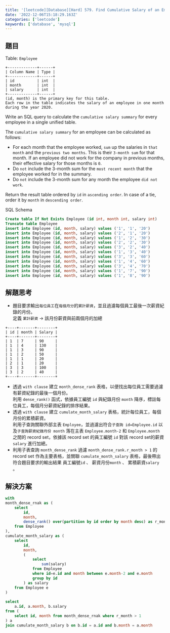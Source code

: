 ```yaml
---
title: '[leetcode][Database][Hard] 579. Find Cumulative Salary of an Employee'
date: '2022-12-06T15:18:29.163Z'
categories: ['leetcode']
keywords: ['database', 'mysql']
---
```


## 題目

Table: `Employee`
```
+-------------+------+  
| Column Name | Type |  
+-------------+------+  
| id          | int  |  
| month       | int  |  
| salary      | int  |  
+-------------+------+  
(id, month) is the primary key for this table.  
Each row in the table indicates the salary of an employee in one month during the year 2020.
```
Write an SQL query to calculate the `cumulative salary summary` for every employee in a single unified table.

The `cumulative salary summary` for an employee can be calculated as follows:

*   For each month that the employee worked, `sum` up the salaries in `that month` and the `previous two months`. This is their `3-month sum` for that month. If an employee did not work for the company in previous months, their effective salary for those months is `0`.
*   Do `not` include the 3-month sum for the `most recent month` that the employee worked for in the summary.
*   Do `not` include the 3-month sum for any month the employee `did not work`.

Return the result table ordered by `id` in `ascending order`. In case of a tie, order it by `month` in `descending order`.

SQL Schema
```sql
Create table If Not Exists Employee (id int, month int, salary int)  
Truncate table Employee  
insert into Employee (id, month, salary) values ('1', '1', '20')  
insert into Employee (id, month, salary) values ('2', '1', '20')  
insert into Employee (id, month, salary) values ('1', '2', '30')  
insert into Employee (id, month, salary) values ('2', '2', '30')  
insert into Employee (id, month, salary) values ('3', '2', '40')  
insert into Employee (id, month, salary) values ('1', '3', '40')  
insert into Employee (id, month, salary) values ('3', '3', '60')  
insert into Employee (id, month, salary) values ('1', '4', '60')  
insert into Employee (id, month, salary) values ('3', '4', '70')  
insert into Employee (id, month, salary) values ('1', '7', '90')  
insert into Employee (id, month, salary) values ('1', '8', '90')
```
## 解題思考

*   題目要求輸出`每位員工`在`每個月分`的`累計薪資`，並且過濾每個員工最後一次薪資紀錄的月份。  
    定義 `累計薪資` → 該月份薪資與前兩個月的加總
```
+----+-------+--------+  
| id | month | Salary |  
+----+-------+--------+  
| 1  | 7     | 90     |  
| 1  | 4     | 130    |  
| 1  | 3     | 90     |  
| 1  | 2     | 50     |  
| 1  | 1     | 20     |  
| 2  | 1     | 20     |  
| 3  | 3     | 100    |  
| 3  | 2     | 40     |  
+----+-------+--------+
```
*   透過 `with clause` 建立 `month_dense_rank` 表格，以便找出每位員工需要過濾有薪資紀錄的最後一個月份。  
    利用 `dense_rank()` 函式，依據員工編號 `id` 與紀錄月份 `month` 降序，標註每位員工，每個月分薪資紀錄的排序結果。
*   透過 `with clause` 建立 `cumulate_month_salary` 表格，統計每位員工，每個月份的累積薪資。  
    利用子查詢關聯外部主表 `Employee`，並過濾出符合`子查詢 id=Employee.id` 以及`子查詢薪資紀錄月份 month` 落在主表 `Employee.month-2` 和 `Employee.month` 之間的 record set，依據該 record set 的員工編號 `id` 對該 record set的薪資 `salary` 進行加總。
*   利用子表查詢 `month_dense_rank` 過濾 `month_dense_rank.r_month > 1` 的 record set 作為主要表格，並關聯 `cumulate_month_salary` 表格，最後帶出符合題目要求的輸出結果 員工編號`id` 、 薪資月份`month` 、 累積薪資`salary` 。

## 解決方案
```sql
with   
month_dense_rnak as (  
    select   
        id,   
        month,   
        dense_rank() over(partition by id order by month desc) as r_month   
    from Employee  
),  
cumulate_month_salary as (  
    select  
        id,  
        month,  
        (  
            select   
                sum(salary)  
            from Employee   
            where id=e.id and month between e.month-2 and e.month  
            group by id  
        ) as salary  
    from Employee e  
)  
  
select  
    a.id, a.month, b.salary  
from (  
    select id, month from month_dense_rnak where r_month > 1  
) a  
join cumulate_month_salary b on b.id = a.id and b.month = a.month
```